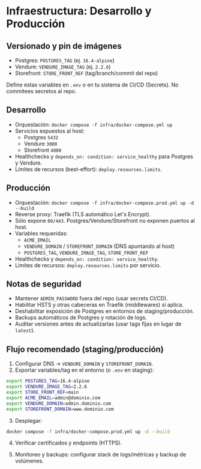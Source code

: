 # Infraestructura: Desarrollo y Producción

## Versionado y pin de imágenes

- Postgres: `POSTGRES_TAG` (ej. `16.4-alpine`)
- Vendure: `VENDURE_IMAGE_TAG` (ej. `2.2.6`)
- Storefront: `STORE_FRONT_REF` (tag/branch/commit del repo)

Define estas variables en `.env` o en tu sistema de CI/CD (Secrets). No commitees secretos al repo.

## Desarrollo

- Orquestación: `docker compose -f infra/docker-compose.yml up`
- Servicios expuestos al host:
  - Postgres `5432`
  - Vendure `3000`
  - Storefront `4000`
- Healthchecks y `depends_on: condition: service_healthy` para Postgres y Vendure.
- Límites de recursos (best-effort): `deploy.resources.limits`.

## Producción

- Orquestación: `docker compose -f infra/docker-compose.prod.yml up -d --build`
- Reverse proxy: Traefik (TLS automático Let's Encrypt).
- Sólo expone `80/443`. Postgres/Vendure/Storefront no exponen puertos al host.
- Variables requeridas:
  - `ACME_EMAIL`
  - `VENDURE_DOMAIN` / `STOREFRONT_DOMAIN` (DNS apuntando al host)
  - `POSTGRES_TAG`, `VENDURE_IMAGE_TAG`, `STORE_FRONT_REF`
- Healthchecks y `depends_on: condition: service_healthy`.
- Límites de recursos: `deploy.resources.limits` por servicio.

## Notas de seguridad

- Mantener `ADMIN_PASSWORD` fuera del repo (usar secrets CI/CD).
- Habilitar HSTS y otras cabeceras en Traefik (middlewares) si aplica.
- Deshabilitar exposición de Postgres en entornos de staging/producción.
- Backups automáticos de Postgres y rotación de logs.
- Auditar versiones antes de actualizarlas (usar tags fijas en lugar de `latest`).

## Flujo recomendado (staging/producción)

1) Configurar DNS → `VENDURE_DOMAIN` y `STOREFRONT_DOMAIN`.
2) Exportar variables/tag en el entorno (o `.env` en staging):

```bash
export POSTGRES_TAG=16.4-alpine
export VENDURE_IMAGE_TAG=2.2.6
export STORE_FRONT_REF=main
export ACME_EMAIL=admin@dominio.com
export VENDURE_DOMAIN=admin.dominio.com
export STOREFRONT_DOMAIN=www.dominio.com
```

3) Desplegar:

```bash
docker compose -f infra/docker-compose.prod.yml up -d --build
```

4) Verificar certificados y endpoints (HTTPS).

5) Monitoreo y backups: configurar stack de logs/métricas y backup de volúmenes.
